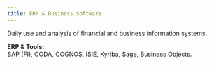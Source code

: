 ```yaml
---
title: ERP & Business Software
---
```


Daily use and analysis of financial and business information systems.

**ERP & Tools:**  
SAP (FI), CODA, COGNOS, ISIE, Kyriba, Sage, Business Objects.
